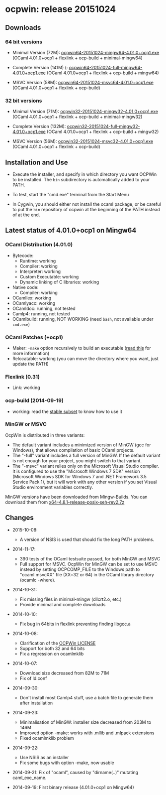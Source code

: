 # ocpwin: release 20151024

## Downloads

### 64 bit versions

* Minimal Version (72M): [ocpwin64-20151024-mingw64-4.01.0+ocp1.exe](http://www.ocamlpro.com/pub/ocpwin/ocpwin-builds/ocpwin64/ocpwin64-20151024-mingw64-4.01.0+ocp1.exe)
   (OCaml 4.01.0+ocp1 + flexlink + ocp-build + minimal-mingw64)

* Complete Version (141M) (: [ocpwin64-20151024-full-mingw64-4.01.0+ocp1.exe](http://www.ocamlpro.com/pub/ocpwin/ocpwin-builds/ocpwin64/ocpwin64-20151024-full-mingw64-4.01.0+ocp1.exe)
   (OCaml 4.01.0+ocp1 + flexlink + ocp-build + mingw64)

* MSVC Version (58M): [ocpwin64-20151024-msvc64-4.01.0+ocp1.exe](http://www.ocamlpro.com/pub/ocpwin/ocpwin-builds/ocpwin64/ocpwin64-20151024-msvc64-4.01.0+ocp1.exe)
   (OCaml 4.01.0+ocp1 + flexlink + ocp-build)

### 32 bit versions

* Minimal Version (71M): [ocpwin32-20151024-mingw32-4.01.0+ocp1.exe](http://www.ocamlpro.com/pub/ocpwin/ocpwin-builds/ocpwin32/ocpwin32-20151024-mingw32-4.01.0+ocp1.exe)
   (OCaml 4.01.0+ocp1 + flexlink + ocp-build + minimal-mingw32)

* Complete Version (132M): [ocpwin32-20151024-full-mingw32-4.01.0+ocp1.exe](http://www.ocamlpro.com/pub/ocpwin/ocpwin-builds/ocpwin32/ocpwin32-20151024-full-mingw32-4.01.0+ocp1.exe)
   (OCaml 4.01.0+ocp1 + flexlink + ocp-build + mingw32)

* MSVC Version (56M): [ocpwin32-20151024-msvc32-4.01.0+ocp1.exe](http://www.ocamlpro.com/pub/ocpwin/ocpwin-builds/ocpwin32/ocpwin32-20151024-msvc32-4.01.0+ocp1.exe)
   (OCaml 4.01.0+ocp1 + flexlink + ocp-build)

## Installation and Use

* Execute the installer, and specify in which directory you want
OCPWin to be installed. The `bin` subdirectory is automatically added
to your PATH.

* To test, start the "cmd.exe" terminal from the Start Menu

* In Cygwin, you should either not install the ocaml package, or be
careful to put the `bin` repository of ocpwin at the beginning of the
PATH instead of at the end.

## Latest status of 4.01.0+ocp1 on Mingw64

### OCaml Distribution (4.01.0)
* Bytecode:
  * Runtime: working
  * Compiler: working
  * Interpreter: working
  * Custom Executable: working
  * Dynamic linking of C libraries: working
* Native code:
  * Compiler: working
* OCamllex: working
* OCamlyacc: working
* OCamldoc: running, not tested
* Camlp4: running, not tested
* OCamlbuild: running, NOT WORKING (need `bash`, not available under `cmd.exe`)

### OCaml Patches (+ocp1)

* Maker: `-make` option recursively to build an executable 
  ([read this](https://github.com/OCamlPro/ocpwin-distrib/blob/master/Usage/Readme.md)
   for more information)
* Relocatable: working (you can move the directory where you want, just
update the PATH)


### Flexlink (0.31)
* Link: working

### ocp-build (2014-09-19)
* working: read the [stable subset](https://github.com/OCamlPro/ocpwin-distrib/blob/master/ocp-build/minimal.md) to know how to use it

### MinGW or MSVC

OcpWin is distributed in three variants:
* The default variant includes a minimized version of MinGW (gcc for
Windows), that allows compilation of basic OCaml projects.
* The "-full" variant includes a full version of MinGW. If the default
variant is not enough for your project, you might switch to that
variant.
* The "-msvc" variant relies only on the Microsoft Visual Studio
compiler. It is configured to use the "Microsoft Windows 7 SDK"
version (Microsoft Windows SDK for Windows 7 and .NET Framework 3.5
Service Pack 1), but it will work with any other version if you set
Visual Studio environment variables correctly.

MinGW versions have been downloaded from Mingw-Builds. You can
 download them from
 [x64-4.8.1-release-posix-seh-rev2.7z](http://www.ocamlpro.com/pub/ocpwin/mingw-builds/)

## Changes

* 2015-10-08:
  * A version of NSIS is used that should fix the long PATH problems.

* 2014-11-17:
  * 390 tests of the OCaml testsuite passed, for both MinGW and MSVC
  * Full support for MSVC. OcpWin for MinGW can be set to use MSVC instead
    by setting OCPCOMP_FILE to the Windows path to 
    "ocaml.msvcXX" file (XX=32 or 64) in the OCaml library directory
    (ocamlc -where).

* 2014-10-31:
  * Fix missing files in minimal-mingw (dllcrt2.o, etc.)
  * Provide minimal and complete downloads

* 2014-10-10:
  * Fix bug in 64bits in flexlink preventing finding libgcc.a

* 2014-10-08:
  * Clarification of the [OCPWin LICENSE](https://github.com/OCamlPro/ocpwin-distrib/blob/master/LICENSE.ocpwin.v1)
  * Support for both 32 and 64 bits
  * Fix a regression on ocamlmklib

* 2014-10-07:
  * Download size decreased from 82M to 71M
  * Fix of ld.conf

* 2014-09-30:
  * Don't install most Camlp4 stuff, use a batch file to generate them after
    installation

* 2014-09-23:
  * Minimalisation of MinGW: installer size decreased from 203M to 146M
  * Improved option -make: works with .mllib and .mlpack extensions
  * Fixed ocamlmklib problem

* 2014-09-22: 
  * Use NSIS as an installer
  * Fix some bugs with option -make, now usable
* 2014-09-21: Fix of "ocaml", caused by "dirname(..)" mutating caml_exe_name.
* 2014-09-19: First binary release (4.01.0+ocp1 on Mingw64)

  
